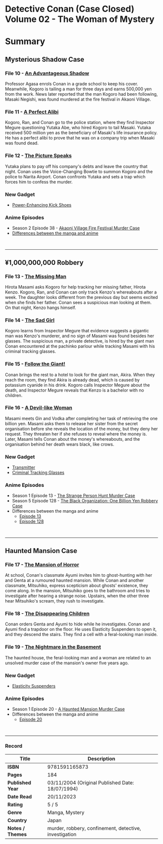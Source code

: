 # Detective Conan (Case Closed) Volume 02 - The Woman of Mystery

# Summary

## Mysterious Shadow Case
### File 10 - [An Advantageous Shadow](https://www.detectiveconanworld.com/wiki/Volume_2#File_010_-_An_Advantageous_Shadow)
Professor Agasa enrols Conan in a grade school to keep his cover. Meanwhile, Kogoro is tailing a man for three days and earns 500,000 yen from the work. News later reported that the man Kogoro had been following, Masaki Negishi, was found murdered at the fire festival in Akaoni Village.


### File 11 - [A Perfect Alibi](https://www.detectiveconanworld.com/wiki/Volume_2#File_011_-_A_Perfect_Alibi)
Kogoro, Ran, and Conan go to the police station, where they find Inspector Megure questioning Yutaka Abe, who hired Kogoro to tail Masaki. Yutaka received 500 million yen as the beneficiary of Masaki's life insurance policy. He has a perfect alibi to prove that he was on a company trip when Masaki was found dead.


### File 12 - [The Picture Speaks](https://www.detectiveconanworld.com/wiki/Volume_2#File_012_-_The_Picture_Speaks)
Yutaka plans to pay off his company's debts and leave the country that night. Conan uses the Voice-Changing Bowtie to summon Kogoro and the police to Narita Airport. Conan confronts Yutaka and sets a trap which forces him to confess the murder.


### New Gadget
* [Power-Enhancing Kick Shoes](https://www.detectiveconanworld.com/wiki/Power-Enhancing_Kick_Shoes)


### Anime Episodes
* Season 2 Episode 38 - [Akaoni Village Fire Festival Murder Case](https://www.detectiveconanworld.com/wiki/Akaoni_Village_Fire_Festival_Murder_Case)
* [Differences between the manga and anime](https://www.detectiveconanworld.com/wiki/List_of_differences_between_the_manga_and_anime#Season_2_-_Episodes_29-54)

<br>
<hr>

## ¥1,000,000,000 Robbery
### File 13 - [The Missing Man](https://www.detectiveconanworld.com/wiki/Volume_2#File_013_-_The_Missing_Man)
Hirota Masami asks Kogoro for help tracking her missing father, Hirota Kenzo. Kogoro, Ran, and Conan can only track Kenzo's whereabouts after a week. The daughter looks different from the previous day but seems excited when she finds her father. Conan sees a suspicious man looking at them. On that night, Kenzo hangs himself.


### File 14 - [The Sad Girl](https://www.detectiveconanworld.com/wiki/Volume_2#File_014_-_The_Sad_Girl)
Kogoro learns from Inspector Megure that evidence suggests a gigantic man was Kenzo's murderer, and no sign of Masami was found besides her glasses. The suspicious man, a private detective, is hired by the giant man Conan encountered at the pachinko parlour while tracking Masami with his criminal tracking glasses.


### File 15 - [Follow the Giant!](https://www.detectiveconanworld.com/wiki/Volume_2#File_015_-_Follow_the_Giant.21)
Conan brings the rest to a hotel to look for the giant man, Akira. When they reach the room, they find Akira is already dead, which is caused by potassium cyanide in his drink. Kogoro calls Inspector Megure about the death, and Inspector Megure reveals that Kenzo is a bachelor with no children.


### File 16 - [A Devil-like Woman](https://www.detectiveconanworld.com/wiki/Volume_2#File_016_-_A_Devil-like_Woman)
Masami meets Gin and Vodka after completing her task of retrieving the one billion yen. Masami asks them to release her sister from the secret organisation before she reveals the location of the money, but they deny her request. They threaten her if she refuses to reveal where the money is. Later, Masami tells Conan about the money's whereabouts, and the organisation behind her death wears black, like crows. 


### New Gadget
* [Transmitter](https://www.detectiveconanworld.com/wiki/Transmitter)
* [Criminal Tracking Glasses](https://www.detectiveconanworld.com/wiki/Criminal_Tracking_Glasses)


### Anime Episodes
* Season 1 Episode 13 - [The Strange Person Hunt Murder Case](https://www.detectiveconanworld.com/wiki/The_Strange_Person_Hunt_Murder_Case)
* Season 5 Episode 128 - [The Black Organization: One Billion Yen Robbery Case](https://www.detectiveconanworld.com/wiki/The_Black_Organization:_One_Billion_Yen_Robbery_Case)
* Differences between the manga and anime
  - [Episode 13](https://www.detectiveconanworld.com/wiki/List_of_differences_between_the_manga_and_anime#Season_1_-_Episodes_1-28)
  - [Episode 128](https://www.detectiveconanworld.com/wiki/List_of_differences_between_the_manga_and_anime#Season_5_-_Episodes_107-134)

 <br>
 <hr>

## Haunted Mansion Case
### File 17 - [The Mansion of Horror](https://www.detectiveconanworld.com/wiki/Volume_2#File_017_-_The_Mansion_of_Horror)
At school, Conan's classmate Ayumi invites him to ghost-hunting with her and Genta at a rumoured haunted mansion. While Conan and another classmate, Mitsuhiko, express scepticism about ghosts' existence, they come along. In the mansion, Mitsuhiko goes to the bathroom and tries to investigate after hearing a strange noise. Upstairs, when the other three hear Mitsuhiko's scream, they rush to investigate.

### File 18 - [The Disappearing Children](https://www.detectiveconanworld.com/wiki/Volume_2#File_018_-_The_Disappearing_Children)
Conan orders Genta and Ayumi to hide while he investigates. Conan and Ayumi find a trapdoor on the floor. He uses Elasticity Suspenders to open it, and they descend the stairs. They find a cell with a feral-looking man inside.

### File 19 - [The Nightmare in the Basement](https://www.detectiveconanworld.com/wiki/Volume_2#File_019_-_The_Nightmare_in_the_Basement)
The haunted house, the feral-looking man and a woman are related to an unsolved murder case of the mansion's owner five years ago.


### New Gadget
* [Elasticity Suspenders](https://www.detectiveconanworld.com/wiki/Elasticity_Suspenders)


### Anime Episodes
* Season 1 Episode 20 - [A Haunted Mansion Murder Case](https://www.detectiveconanworld.com/wiki/A_Haunted_Mansion_Murder_Case)
* Differences between the manga and anime
  - [Episode 20](https://www.detectiveconanworld.com/wiki/List_of_differences_between_the_manga_and_anime#Season_1_-_Episodes_1-28)
 
<br>
<hr>

### Record
| Title | Description |
| -- | -- |
| **ISBN** | 9781591165873 |
| **Pages** | 184 |
| **Published Year** | 03/11/2004 (Original Published Date: 18/07/1994) |
| **Date Read** | 20/11/2023 |
| **Rating** | 5 / 5 |
| **Genre** | Manga, Mystery |
| **Country** | Japan |
| **Notes / Themes** | murder, robbery, confinement, detective, investigation  | 

